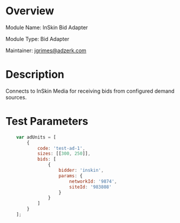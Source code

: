 # Overview

Module Name: InSkin Bid Adapter

Module Type: Bid Adapter

Maintainer: jgrimes@adzerk.com

# Description

Connects to InSkin Media for receiving bids from configured demand sources.

# Test Parameters
```javascript
    var adUnits = [
        {
            code: 'test-ad-1',
            sizes: [[300, 250]],
            bids: [
                {
                    bidder: 'inskin',
                    params: {
                        networkId: '9874',
                        siteId: '983808'
                    }
                }
            ]
        }
    ];
```
